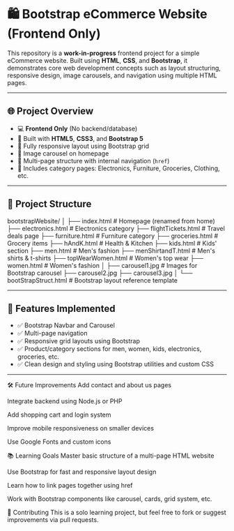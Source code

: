 # 🛍️ Bootstrap eCommerce Website (Frontend Only)

This repository is a **work-in-progress** frontend project for a simple eCommerce website. Built using **HTML**, **CSS**, and **Bootstrap**, it demonstrates core web development concepts such as layout structuring, responsive design, image carousels, and navigation using multiple HTML pages.

---

## 🌐 Project Overview

- 💻 **Frontend Only** (No backend/database)
- 🧱 Built with **HTML5**, **CSS3**, and **Bootstrap 5**
- 📱 Fully responsive layout using Bootstrap grid
- 🎠 Image carousel on homepage
- 🧭 Multi-page structure with internal navigation (`href`)
- 🛒 Includes category pages: Electronics, Furniture, Groceries, Clothing, etc.

---

## 📁 Project Structure

bootstrapWebsite/
│
├── index.html # Homepage (renamed from home)
├── electronics.html # Electronics category
├── flightTickets.html # Travel deals page
├── furniture.html # Furniture category
├── groceries.html # Grocery items
├── hAndK.html # Health & Kitchen
├── kids.html # Kids' section
├── men.html # Men's fashion
├── menShirtandT.html # Men's shirts & t-shirts
├── topWearWomen.html # Women's top wear
├── women.html # Women's fashion
│
├── carousel1.jpg # Images for Bootstrap carousel
├── carousel2.jpg
├── carousel3.jpg
│
└── bootStrapStruct.html # Bootstrap layout reference template


---

## 🚀 Features Implemented

- ✅ Bootstrap Navbar and Carousel
- ✅ Multi-page navigation
- ✅ Responsive grid layouts using Bootstrap
- ✅ Product/category sections for men, women, kids, electronics, groceries, etc.
- ✅ Clean design and styling using Bootstrap utilities and custom CSS

---

🛠 Future Improvements
Add contact and about us pages

Integrate backend using Node.js or PHP

Add shopping cart and login system

Improve mobile responsiveness on smaller devices

Use Google Fonts and custom icons


📚 Learning Goals
Master basic structure of a multi-page HTML website

Use Bootstrap for fast and responsive layout design

Learn how to link pages together using href

Work with Bootstrap components like carousel, cards, grid system, etc.


🤝 Contributing
This is a solo learning project, but feel free to fork or suggest improvements via pull requests.
